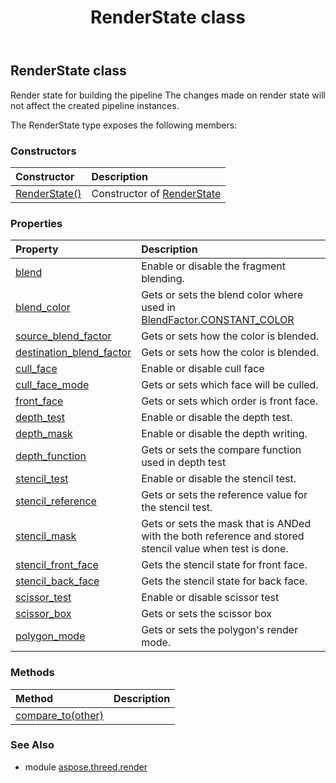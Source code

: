 ﻿---
title: RenderState class
second_title: Aspose.3D for Python via .NET API References
description: 
type: docs
weight: 260
url: /python-net/aspose.threed.render/renderstate/
is_root: false
---

## RenderState class

Render state for building the pipeline
The changes made on render state will not affect the created pipeline instances.



The RenderState type exposes the following members:

### Constructors
| Constructor | Description |
| :- | :- |
| [RenderState()](/3d/python-net/aspose.threed.render/renderstate/__init__/#) | Constructor of [RenderState](/3d/python-net/aspose.threed.render/renderstate) |


### Properties
| Property | Description |
| :- | :- |
| [blend](/3d/python-net/aspose.threed.render/renderstate/blend) | Enable or disable the fragment blending. |
| [blend_color](/3d/python-net/aspose.threed.render/renderstate/blend_color) | Gets or sets the blend color where used in [BlendFactor.CONSTANT_COLOR](/3d/python-net/aspose.threed.render/blendfactor#CONSTANT_COLOR) |
| [source_blend_factor](/3d/python-net/aspose.threed.render/renderstate/source_blend_factor) | Gets or sets how the color is blended. |
| [destination_blend_factor](/3d/python-net/aspose.threed.render/renderstate/destination_blend_factor) | Gets or sets how the color is blended. |
| [cull_face](/3d/python-net/aspose.threed.render/renderstate/cull_face) | Enable or disable cull face |
| [cull_face_mode](/3d/python-net/aspose.threed.render/renderstate/cull_face_mode) | Gets or sets which face will be culled. |
| [front_face](/3d/python-net/aspose.threed.render/renderstate/front_face) | Gets or sets which order is front face. |
| [depth_test](/3d/python-net/aspose.threed.render/renderstate/depth_test) | Enable or disable the depth test. |
| [depth_mask](/3d/python-net/aspose.threed.render/renderstate/depth_mask) | Enable or disable the depth writing. |
| [depth_function](/3d/python-net/aspose.threed.render/renderstate/depth_function) | Gets or sets the compare function used in depth test |
| [stencil_test](/3d/python-net/aspose.threed.render/renderstate/stencil_test) | Enable or disable the stencil test. |
| [stencil_reference](/3d/python-net/aspose.threed.render/renderstate/stencil_reference) | Gets or sets the reference value for the stencil test. |
| [stencil_mask](/3d/python-net/aspose.threed.render/renderstate/stencil_mask) | Gets or sets the mask that is ANDed with the both reference and stored stencil value when test is done. |
| [stencil_front_face](/3d/python-net/aspose.threed.render/renderstate/stencil_front_face) | Gets the stencil state for front face. |
| [stencil_back_face](/3d/python-net/aspose.threed.render/renderstate/stencil_back_face) | Gets the stencil state for back face. |
| [scissor_test](/3d/python-net/aspose.threed.render/renderstate/scissor_test) | Enable or disable scissor test |
| [scissor_box](/3d/python-net/aspose.threed.render/renderstate/scissor_box) | Gets or sets the scissor box |
| [polygon_mode](/3d/python-net/aspose.threed.render/renderstate/polygon_mode) | Gets or sets the polygon's render mode. |


### Methods
| Method | Description |
| :- | :- |
| [compare_to(other)](/3d/python-net/aspose.threed.render/renderstate/compare_to/#RenderState) |  |


### See Also

* module [aspose.threed.render](../)
